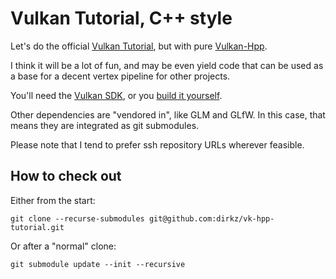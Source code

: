 # Vulkan Tutorial, C++ style

Let's do the official [Vulkan Tutorial](https://docs.vulkan.org/tutorial/latest/00_Introduction.html),
but with pure [Vulkan-Hpp](https://github.com/KhronosGroup/Vulkan-Hpp).

I think it will be a lot of fun, and may be even yield code that can be used as a base
for a decent vertex pipeline for other projects.

You'll need the [Vulkan SDK](https://vulkan.lunarg.com/sdk/home), or you
[build it yourself](https://github.com/dirkz/vulkan-sdk-builder).

Other dependencies are "vendored in", like GLM and GLfW. In this case, that means
they are integrated as git submodules.

Please note that I tend to prefer ssh repository URLs wherever feasible.

## How to check out

Either from the start:

```
git clone --recurse-submodules git@github.com:dirkz/vk-hpp-tutorial.git
```

Or after a "normal" clone:

```
git submodule update --init --recursive
```